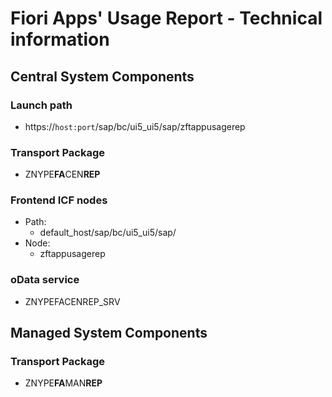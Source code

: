# Fiori Apps' Usage Report - Technical information

## Central System Components

### Launch path
* https://`host:port`/sap/bc/ui5_ui5/sap/zftappusagerep

### Transport Package
* ZNYPE**FA**CEN**REP**

### Frontend ICF nodes
* Path:
    * default_host/sap/bc/ui5_ui5/sap/
* Node:
    * zftappusagerep

### oData service
* ZNYPEFACENREP_SRV

## Managed System Components

### Transport Package
* ZNYPE**FA**MAN**REP**